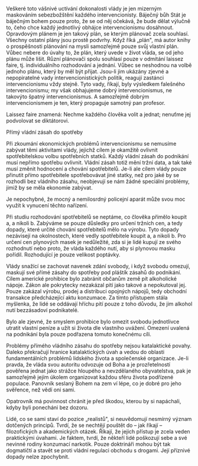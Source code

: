 Veškeré toto vášnivé uctívání dokonalosti vlády je jen mizerným maskováním sebezbožštění každého intervencionisty. Báječný bůh Stát je báječným bohem pouze proto, že se od něj očekává, že bude dělat výlučně to, čeho chce každý jednotlivý obhájce intervencionismu dosáhnout. Opravdovým plánem je jen takový plán, se kterým plánovač zcela souhlasí. Všechny ostatní plány jsou prostě podvrhy. Když říká „plán", má autor knihy o prospěšnosti plánování na mysli samozřejmě pouze svůj vlastní plán. Vůbec nebere do úvahy to, že plán, který uvede v život vláda, se od jeho plánu může lišit. Různí plánovači spolu souhlasí pouze v odmítání laissez faire, tj. individuálního rozhodování a jednání. Vůbec se neshodnou na volbě jednoho plánu, který by měl být přijat. Jsou-li jim ukázány zjevné a nepopiratelné vady intervencionistických politik, reagují zastánci intervencionismu vždy stejně. Tyto vady, říkají, byly výsledkem falešného intervencionismu; my však obhajujeme dobrý intervencionismus, ne takovýto špatný intervencionismus. A samozřejmě dobrým intervencionismem je ten, který propaguje samotný pan profesor.

Laissez faire znamená: Nechme každého člověka volit a jednat; nenuťme jej podvolovat se diktátorovi.

Přímý vládní zásah do spotřeby

Při zkoumání ekonomických problémů intervencionismu se nemusíme zabývat těmi aktivitami vlády, jejichž cílem je okamžitě ovlivnit spotřebitelskou volbu spotřebních statků. Každý vládní zásah do podnikání musí nepřímo spotřebu ovlivnit. Vládní zásah totiž mění tržní data, a tak také musí změnit hodnocení a chování spotřebitelů. Je-li ale cílem vlády pouze přinutit přímo spotřebitele spotřebovávat jiné statky, než pro jaké by se rozhodli bez vládního zásahu, neobjevují se nám žádné speciální problémy, jimiž by se měla ekonomie zabývat.

Je nepochybné, že mocný a nemilosrdný policejní aparát může svou moc využít k vynucení těchto nařízení.

Při studiu rozhodování spotřebitelů se neptáme, co člověka přimělo koupit a, a nikoli b. Zabýváme se pouze důsledky pro určení tržních cen, a tedy dopady, které určité chování spotřebitelů mělo na výrobu. Tyto dopady nezávisejí na okolnostech, které vedly spotřebitele koupit a, a nikoli b. Pro určení cen plynových masek je nedůležité, zda si je lidé kupují ze svého rozhodnutí nebo proto, že vláda každého nutí, aby si plynovou masku pořídil. Rozhodující je pouze velikost poptávky.

Vlády snažící se zachovat navenek zdání svobody, i když svobodu omezují, maskují své přímé zásahy do spotřeby pod pláštík zásahů do podnikání. Cílem americké prohibice bylo zabránit občanům země pít alkoholické nápoje. Zákon ale pokrytecky nezakázal pití jako takové a nepokutoval jej. Pouze zakázal výrobu, prodej a distribuci opojných nápojů, tedy obchodní transakce předcházející aktu konzumace. Za tímto přístupem stála myšlenka, že lidé se oddávají hříchu pití pouze z toho důvodu, že jim alkohol nutí bezzásadoví podnikatelé.

Bylo ale zjevné, že smyslem prohibice bylo omezit svobodu jednotlivce utratit vlastní peníze a užít si života dle vlastního uvážení. Omezení uvalená na podnikání byla pouze podřazena tomuto konečnému cíli.

Problémy přímého vládního zásahu do spotřeby nejsou katalaktické povahy. Daleko překračují hranice katalaktických úvah a vedou do oblasti fundamentálních problémů lidského života a společenské organizace. Je-li pravda, že vláda svou autoritu odvozuje od Boha a je prozřetelností pověřena jednat jako strážce hloupého a nevzdělaného obyvatelstva, pak je samozřejmě jejím úkolem organizovat každou sféru života podřízené populace. Panovník seslaný Bohem na zem ví lépe, co je dobré pro jeho svěřence, než vědí oni sami.

Opatrovník má povinnost chránit je před škodou, kterou by si napáchali, kdyby byli ponecháni bez dozoru.

Lidé, co se sami staví do pozice „realistů", si neuvědomují nesmírný význam dotčených principů. Tvrdí, že se nechtějí pouštět do – jak říkají – filozofických a akademických otázek. Říkají, že jejich přístup je zcela veden praktickými úvahami. Je faktem, tvrdí, že někteří lidé poškozují sebe a své nevinné rodiny konzumací narkotik. Pouze doktrináři mohou být tak dogmatičtí a stavět se proti vládní regulaci obchodu s drogami. Její příznivé dopady nelze zpochybnit.